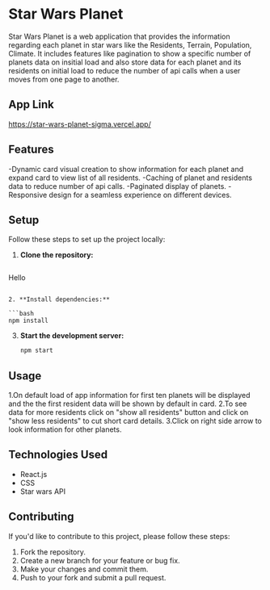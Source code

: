 # Star Wars Planet 
Star Wars Planet is a web application that provides the information regarding each planet in star wars like the Residents, Terrain, Population, Climate. It includes features like pagination to show a specific number of planets data on insitial load and also store data for each planet and its residents on initial load to reduce the number of api calls when a user moves from one page to another.

## App Link
https://star-wars-planet-sigma.vercel.app/

## Features

-Dynamic card visual creation to show information for each planet and expand card to view list of all residents.
-Caching of planet and residents data to reduce number of api calls.
-Paginated display of planets.
-Responsive design for a seamless experience on different devices.

## Setup

Follow these steps to set up the project locally:

1. **Clone the repository:**

   ```bash
Hello
   ```

2. **Install dependencies:**

   ```bash
   npm install
   ```

3. **Start the development server:**

   ```bash
   npm start
   ```

## Usage

1.On default load of app information for first ten planets will be displayed and the the first resident data will be shown by default in card.
2.To see data for more residents click on "show all residents" button and click on "show less residents" to cut short card details.
3.Click on right side arrow to look information for other planets.

## Technologies Used
- React.js
- CSS
- Star wars API

## Contributing

If you'd like to contribute to this project, please follow these steps:

1. Fork the repository.
2. Create a new branch for your feature or bug fix.
3. Make your changes and commit them.
4. Push to your fork and submit a pull request.


